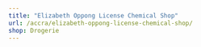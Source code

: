 ```yaml
---
title: "Elizabeth Oppong License Chemical Shop"
url: /accra/elizabeth-oppong-license-chemical-shop/
shop: Drogerie
---
```

